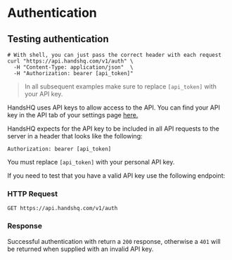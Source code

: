 # Authentication

## Testing authentication

```shell
# With shell, you can just pass the correct header with each request
curl "https://api.handshq.com/v1/auth" \
  -H "Content-Type: application/json"  \
  -H "Authorization: bearer [api_token]"
```

> In all subsequent examples make sure to replace `[api_token]` with your API key.

HandsHQ uses API keys to allow access to the API. You can find your API key in the API tab of your settings page
[here.](https://app.handshq.com/settings/api)


HandsHQ expects for the API key to be included in all API requests to the server in a header that looks like the following:

`Authorization: bearer [api_token]`

<aside class="notice">
You must replace <code>[api_token]</code> with your personal API key.
</aside>


If you need to test that you have a valid API key use the following endpoint:

### HTTP Request

`GET https://api.handshq.com/v1/auth`

### Response

Successful authentication with return a `200` response, otherwise a `401` will be returned when supplied with an invalid API key.

